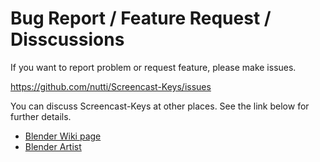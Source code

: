 # Bug Report / Feature Request / Disscussions

If you want to report problem or request feature, please make issues.

https://github.com/nutti/Screencast-Keys/issues

You can discuss Screencast-Keys at other places.
See the link below for further details.

* [Blender Wiki page](http://wiki.blender.org/index.php/Extensions:2.6/Py/Scripts/3D_interaction/Screencast_Key_Status_Tool)
* [Blender Artist](https://blenderartists.org/t/screencast-keys-status-tool/472469)
